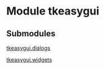 # Module tkeasygui

## Submodules

[tkeasygui.dialogs](dialogs-py.md)

[tkeasygui.widgets](widgets-py.md)